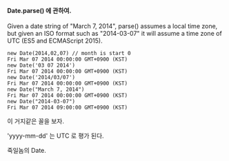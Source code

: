 #### Date.parse() 에 관하여.

Given a date string of "March 7, 2014", parse() assumes a local time zone, but given an ISO format such as "2014-03-07" it will assume a time zone of UTC (ES5 and ECMAScript 2015).

```
new Date(2014,02,07) // month is start 0
Fri Mar 07 2014 00:00:00 GMT+0900 (KST)
new Date('03 07 2014')
Fri Mar 07 2014 00:00:00 GMT+0900 (KST)
new Date('2014/03/07')
Fri Mar 07 2014 00:00:00 GMT+0900 (KST)
new Date("March 7, 2014")
Fri Mar 07 2014 00:00:00 GMT+0900 (KST)
new Date("2014-03-07")
Fri Mar 07 2014 09:00:00 GMT+0900 (KST)
```

이 거지같은 꼴을 보자.

'yyyy-mm-dd' 는 UTC 로 평가 된다.

죽일놈의 Date.
